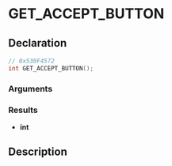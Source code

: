 # GET_ACCEPT_BUTTON

## Declaration
```cpp
// 0x530F4572
int GET_ACCEPT_BUTTON();
```

### Arguments

### Results
- **int**

## Description
